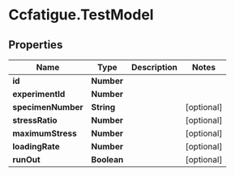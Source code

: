 # Ccfatigue.TestModel

## Properties

| Name               | Type        | Description | Notes      |
| ------------------ | ----------- | ----------- | ---------- |
| **id**             | **Number**  |             |
| **experimentId**   | **Number**  |             |
| **specimenNumber** | **String**  |             | [optional] |
| **stressRatio**    | **Number**  |             | [optional] |
| **maximumStress**  | **Number**  |             | [optional] |
| **loadingRate**    | **Number**  |             | [optional] |
| **runOut**         | **Boolean** |             | [optional] |
